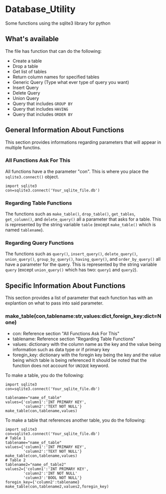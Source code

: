 # Database_Utility
Some functions using the sqlite3 library for python
## What's available
The file has function that can do the following:
- Create a table
- Drop a table
- Get list of tables
- Return column names for specified tables
- Generic Query (Type what ever type of query you want)
- Insert Query
- Delete Query
- Union Query
- Query that includes ```GROUP BY```
- Query that includes ```HAVING```
- Query that includes ```ORDER BY```
## General Information About Functions
This section provides informations regarding parameters that will appear in multiple functins.
### All Functions Ask For This
All functions have a the parameter "con". This is where you place the ```sqlite3.connect()``` object.
```
import sqlite3
con=sqlite3.connect('Your_sqlite_file.db')
```
### Regarding Table Functions
The functions such as ```make_table()```, ```drop_table()```, ```get_tables```, ```get_column()```, and  ```delete_query()``` all a parameter that asks for a table. This is represented by the string variable ```table``` (except ```make_table()``` which is named ```tablename```).
### Regarding Query Functions
The functions such as ```query()```, ```insert_query()```, ```delete_query()```, ```union_query()```, ```group_by_query()```, ```having_query()```, and ```order_by_query()``` all have a parameter for the query. This is represented by the string variable ```query``` 
(except ```union_query()``` which has two: ```query1``` and ```query2```).
## Specific Information About Functions
This section provides a list of parameter that each function has with an explantion on what to pass into said parameter.
### make_table(con,tablename:str,values:dict,foreign_key:dict=None)
- con: Reference section "All Functions Ask For This"
- tablename: Reference section "Regarding Table Functions"
- values: dictionary with the column name as the key and the value being information such as data type or if primary key
- foregin_key: dictionary with the foregin key being the key and the value being which table is being referenced
It should be noted that the function does not account for ```UNIQUE``` keyword.

To make a table, you do the following:
```
import sqlite3
con=sqlite3.connect('Your_sqlite_file.db')

tablename="name_of_table"
values={'column1':'INT PRIMARY KEY',
        'column2':'TEXT NOT NULL'}
make_table(con,tablename,values)
```
To make a table that references another table, you do the following:
```
import sqlite3
con=sqlite3.connect('Your_sqlite_file.db')
# Table 1
tablename="name_of_table"
values={'column1':'INT PRIMARY KEY',
        'column2':'TEXT NOT NULL'}
make_table(con,tablename,values)
# Table 2
tablename2="name_of_table2"
values2={'column1':'INT PRIMARY KEY',
        'column2':'INT NOT NULL'
        'column3':'BOOL NOT NULL'}
foregin_key={'column2':tablename}
make_table(con,tablename2,values2,foregin_key)
```

